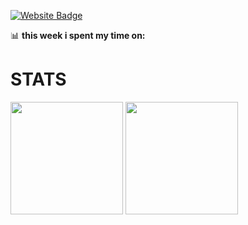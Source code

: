 
[![Website Badge](https://img.shields.io/badge/Website-3b5998?style=flat-square&logo=google-chrome&logoColor=white)](https://naveedkhan.tech)


📊 **this week i spent my time on:**
<!--START_SECTION:waka-->
<!--END_SECTION:waka-->







# STATS

<p>
  <img height="180em" src="https://github-readme-stats.vercel.app/api?username=navkuun&show_icons=true&theme=gotham&hide_border=true&&count_private=true&include_all_commits=true" />
  <img height="180em" src="https://github-readme-stats.vercel.app/api/top-langs/?username=navkuun&theme=gotham&exclude_repo=KNN-Image-Classification&show_icons=true&hide_border=true&layout=compact&langs_count=8"/>
</p>
